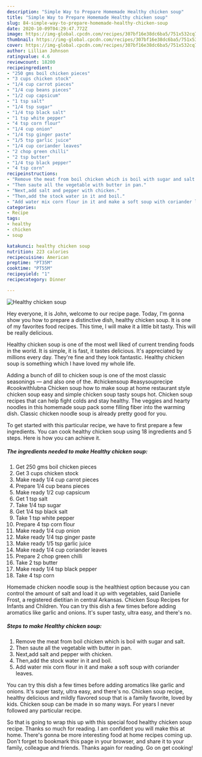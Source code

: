 ```yaml
---
description: "Simple Way to Prepare Homemade Healthy chicken soup"
title: "Simple Way to Prepare Homemade Healthy chicken soup"
slug: 84-simple-way-to-prepare-homemade-healthy-chicken-soup
date: 2020-10-09T04:29:47.772Z
image: https://img-global.cpcdn.com/recipes/307bf16e38dc6ba5/751x532cq70/healthy-chicken-soup-recipe-main-photo.jpg
thumbnail: https://img-global.cpcdn.com/recipes/307bf16e38dc6ba5/751x532cq70/healthy-chicken-soup-recipe-main-photo.jpg
cover: https://img-global.cpcdn.com/recipes/307bf16e38dc6ba5/751x532cq70/healthy-chicken-soup-recipe-main-photo.jpg
author: Lillian Johnson
ratingvalue: 4.6
reviewcount: 18200
recipeingredient:
- "250 gms boil chicken pieces"
- "3 cups chicken stock"
- "1/4 cup carrot pieces"
- "1/4 cup beans pieces"
- "1/2 cup capsicum"
- "1 tsp salt"
- "1/4 tsp sugar"
- "1/4 tsp black salt"
- "1 tsp white pepper"
- "4 tsp corn flour"
- "1/4 cup onion"
- "1/4 tsp ginger paste"
- "1/5 tsp garlic juice"
- "1/4 cup coriander leaves"
- "2 chop green chilli"
- "2 tsp butter"
- "1/4 tsp black pepper"
- "4 tsp corn"
recipeinstructions:
- "Remove the meat from boil chicken which is boil with sugar and salt."
- "Then saute all the vegetable with butter in pan."
- "Next,add salt and pepper with chicken."
- "Then,add the stock water in it and boil."
- "Add water mix corn flour in it and make a soft soup with coriander leaves."
categories:
- Recipe
tags:
- healthy
- chicken
- soup

katakunci: healthy chicken soup 
nutrition: 223 calories
recipecuisine: American
preptime: "PT35M"
cooktime: "PT55M"
recipeyield: "1"
recipecategory: Dinner

---
```



![Healthy chicken soup](https://img-global.cpcdn.com/recipes/307bf16e38dc6ba5/751x532cq70/healthy-chicken-soup-recipe-main-photo.jpg)

Hey everyone, it is John, welcome to our recipe page. Today, I'm gonna show you how to prepare a distinctive dish, healthy chicken soup. It is one of my favorites food recipes. This time, I will make it a little bit tasty. This will be really delicious.

Healthy chicken soup is one of the most well liked of current trending foods in the world. It is simple, it is fast, it tastes delicious. It's appreciated by millions every day. They're fine and they look fantastic. Healthy chicken soup is something which I have loved my whole life.

Adding a bunch of dill to chicken soup is one of the most classic seasonings — and also one of the. #chickensoup #easysouprecipe #cookwithlubna Chicken soup how to make soup at home restaurant style chicken soup easy and simple chicken soup tasty soups hot. Chicken soup recipes that can help fight colds and stay healthy. The veggies and hearty noodles in this homemade soup pack some filling fiber into the warming dish. Classic chicken noodle soup is already pretty good for you.


To get started with this particular recipe, we have to first prepare a few ingredients. You can cook healthy chicken soup using 18 ingredients and 5 steps. Here is how you can achieve it.

<!--inarticleads1-->

##### The ingredients needed to make Healthy chicken soup:

1. Get 250 gms boil chicken pieces
1. Get 3 cups chicken stock
1. Make ready 1/4 cup carrot pieces
1. Prepare 1/4 cup beans pieces
1. Make ready 1/2 cup capsicum
1. Get 1 tsp salt
1. Take 1/4 tsp sugar
1. Get 1/4 tsp black salt
1. Take 1 tsp white pepper
1. Prepare 4 tsp corn flour
1. Make ready 1/4 cup onion
1. Make ready 1/4 tsp ginger paste
1. Make ready 1/5 tsp garlic juice
1. Make ready 1/4 cup coriander leaves
1. Prepare 2 chop green chilli
1. Take 2 tsp butter
1. Make ready 1/4 tsp black pepper
1. Take 4 tsp corn


Homemade chicken noodle soup is the healthiest option because you can control the amount of salt and load it up with vegetables, said Danielle Frost, a registered dietitian in central Arkansas. Chicken Soup Recipes for Infants and Children. You can try this dish a few times before adding aromatics like garlic and onions. It&#39;s super tasty, ultra easy, and there&#39;s no. 

<!--inarticleads2-->

##### Steps to make Healthy chicken soup:

1. Remove the meat from boil chicken which is boil with sugar and salt.
1. Then saute all the vegetable with butter in pan.
1. Next,add salt and pepper with chicken.
1. Then,add the stock water in it and boil.
1. Add water mix corn flour in it and make a soft soup with coriander leaves.


You can try this dish a few times before adding aromatics like garlic and onions. It&#39;s super tasty, ultra easy, and there&#39;s no. Chicken soup recipe, healthy delicious and mildly flavored soup that is a family favorite, loved by kids. Chicken soup can be made in so many ways. For years I never followed any particular recipe. 

So that is going to wrap this up with this special food healthy chicken soup recipe. Thanks so much for reading. I am confident you will make this at home. There's gonna be more interesting food at home recipes coming up. Don't forget to bookmark this page in your browser, and share it to your family, colleague and friends. Thanks again for reading. Go on get cooking!
